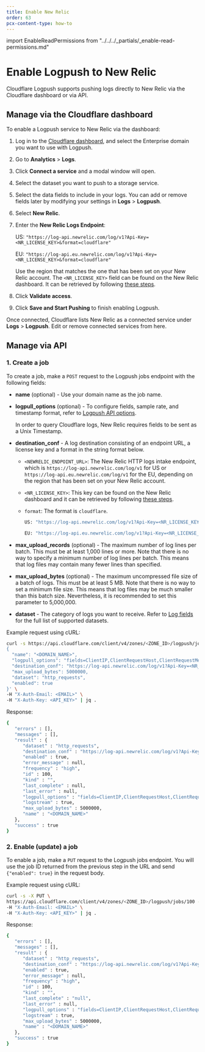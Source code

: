 ```yaml
---
title: Enable New Relic
order: 63
pcx-content-type: how-to
---
```


import EnableReadPermissions from "../../../_partials/_enable-read-permissions.md"

# Enable Logpush to New Relic

Cloudflare Logpush supports pushing logs directly to New Relic via the Cloudflare dashboard or via API.

## Manage via the Cloudflare dashboard

To enable a Logpush service to New Relic via the dashboard:

1. Log in to the [Cloudflare dashboard](https://dash.cloudflare.com/login), and select the Enterprise domain you want to use with Logpush.

1. Go to **Analytics** > **Logs**. 

1. Click **Connect a service** and a modal window will open.

1. Select the dataset you want to push to a storage service.

1. Select the data fields to include in your logs. You can add or remove fields later by modifying your settings in **Logs** > **Logpush**.

1. Select **New Relic**.

1. Enter the **New Relic Logs Endpoint**:

    US: `"https://log-api.newrelic.com/log/v1?Api-Key=<NR_LICENSE_KEY>&format=cloudflare"`
    
    EU: `"https://log-api.eu.newrelic.com/log/v1?Api-Key=<NR_LICENSE_KEY>&format=cloudflare"`

    Use the region that matches the one that has been set on your New Relic account. The `<NR_LICENSE_KEY>` field can be found on the New Relic dashboard. It can be retrieved by following [these steps](https://docs.newrelic.com/docs/apis/intro-apis/new-relic-api-keys/#manage-license-key).

1. Click **Validate access**.

1. Click **Save and Start Pushing** to finish enabling Logpush.

Once connected, Cloudflare lists New Relic as a connected service under **Logs** > **Logpush**. Edit or remove connected services from here.

## Manage via API

<EnableReadPermissions/>

### 1. Create a job

To create a job, make a `POST` request to the Logpush jobs endpoint with the following fields:

* **name** (optional) - Use your domain name as the job name.

* **logpull_options** (optional) - To configure fields, sample rate, and timestamp format, refer to [Logpush API options](https://developers.cloudflare.com/logs/reference/logpush-api-configuration#options).

  <Aside type="note" header="Note">
 
  In order to query Cloudflare logs, New Relic requires fields to be sent as a Unix Timestamp.
 
  </Aside>

* **destination_conf** - A log destination consisting of an endpoint URL, a license key and a format in the string format below.

  * `<NEWRELIC_ENDPOINT_URL>`: The New Relic HTTP logs intake endpoint, which is `https://log-api.newrelic.com/log/v1` for US or `https://log-api.eu.newrelic.com/log/v1` for the EU, depending on the region that has been set on your New Relic account.
  * `<NR_LICENSE_KEY>`: This key can be found on the New Relic dashboard and it can be retrieved by following [these steps](https://docs.newrelic.com/docs/apis/intro-apis/new-relic-api-keys/#manage-license-key).
  * `format`: The format is `cloudflare`.

    ```bash
    US: "https://log-api.newrelic.com/log/v1?Api-Key=<NR_LICENSE_KEY>&format=cloudflare"
    ````

    ```bash
    EU: "https://log-api.eu.newrelic.com/log/v1?Api-Key=<NR_LICENSE_KEY>&format=cloudflare"
    ````

* **max_upload_records** (optional) - The maximum number of log lines per batch. This must be at least 1,000 lines or more. Note that there is no way to specify a minimum number of log lines per batch. This means that log files may contain many fewer lines than specified.

* **max_upload_bytes** (optional) - The maximum uncompressed file size of a batch of logs. This must be at least 5 MB. Note that there is no way to set a minimum file size. This means that log files may be much smaller than this batch size. Nevertheless, it is recommended to set this parameter to 5,000,000.

* **dataset** - The category of logs you want to receive. Refer to [Log fields](https://developers.cloudflare.com/logs/reference/log-fields) for the full list of supported datasets.

Example request using cURL:

```bash
curl -s https://api.cloudflare.com/client/v4/zones/<ZONE_ID>/logpush/jobs -X POST -d '
{
  "name": "<DOMAIN_NAME>",
  "logpull_options": "fields=ClientIP,ClientRequestHost,ClientRequestMethod,ClientRequestURI,EdgeEndTimestamp,EdgeResponseBytes,EdgeResponseStatus,EdgeStartTimestamp,RayID&timestamps=unix",
  "destination_conf": "https://log-api.newrelic.com/log/v1?Api-Key=<NR_LICENSE_KEY>&format=cloudflare",
  "max_upload_bytes": 5000000,
  "dataset": "http_requests",
  "enabled": true
}' \
-H "X-Auth-Email: <EMAIL>" \
-H "X-Auth-Key: <API_KEY>" | jq .
```

Response:

```bash
{
   "errors" : [],
   "messages" : [],
   "result" : {
      "dataset" : "http_requests",
      "destination_conf" : "https://log-api.newrelic.com/log/v1?Api-Key=<NR_LICENSE_KEY>&format=cloudflare",
      "enabled" : true,
      "error_message" : null,
      "frequency" : "high",
      "id" : 100,
      "kind" : "",
      "last_complete" : null,
      "last_error" : null,
      "logpull_options" : "fields=ClientIP,ClientRequestHost,ClientRequestMethod,ClientRequestURI,EdgeEndTimestamp,EdgeResponseBytes,EdgeResponseStatus,EdgeStartTimestamp,RayID&timestamps=unix",
      "logstream" : true,
      "max_upload_bytes" : 5000000,
      "name" : "<DOMAIN_NAME>"
   },
   "success" : true
}
```

### 2. Enable (update) a job

To enable a job, make a `PUT` request to the Logpush jobs endpoint. You will use the job ID returned from the previous step in the URL and send `{"enabled": true}` in the request body.

Example request using cURL:

```bash
curl -s -X PUT \
https://api.cloudflare.com/client/v4/zones/<ZONE_ID>/logpush/jobs/100 -d'{"enabled":true}' \
-H "X-Auth-Email: <EMAIL>" \
-H "X-Auth-Key: <API_KEY>" | jq .
````

Response: 

```bash
{
   "errors" : [],
   "messages" : [],
   "result" : {
      "dataset" : "http_requests",
      "destination_conf" : "https://log-api.newrelic.com/log/v1?Api-Key=<NR_LICENSE_KEY>&format=cloudflare",
      "enabled" : true,
      "error_message" : null,
      "frequency" : "high",
      "id" : 100,
      "kind" : "",
      "last_complete" : "null",
      "last_error" : null,
      "logpull_options" : "fields=ClientIP,ClientRequestHost,ClientRequestMethod,ClientRequestURI,EdgeEndTimestamp,EdgeResponseBytes,EdgeResponseStatus,EdgeStartTimestamp,RayID&timestamps=unix",
      "logstream" : true,
      "max_upload_bytes" : 5000000,
      "name" : "<DOMAIN_NAME>"
   },
   "success" : true
}
```